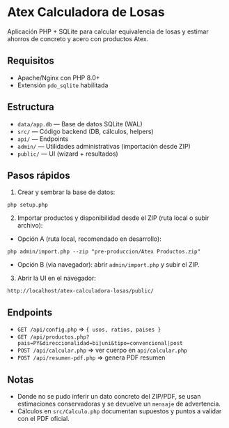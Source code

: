 # Atex Calculadora de Losas

Aplicación PHP + SQLite para calcular equivalencia de losas y estimar ahorros de concreto y acero con productos Atex.

## Requisitos
- Apache/Nginx con PHP 8.0+
- Extensión `pdo_sqlite` habilitada

## Estructura
- `data/app.db` — Base de datos SQLite (WAL)
- `src/` — Código backend (DB, cálculos, helpers)
- `api/` — Endpoints
- `admin/` — Utilidades administrativas (importación desde ZIP)
- `public/` — UI (wizard + resultados)

## Pasos rápidos
1) Crear y sembrar la base de datos:

```
php setup.php
```

2) Importar productos y disponibilidad desde el ZIP (ruta local o subir archivo):

- Opción A (ruta local, recomendado en desarrollo):
```
php admin/import.php --zip "pre-produccion/Atex Productos.zip"
```

- Opción B (via navegador): abrir `admin/import.php` y subir el ZIP.

3) Abrir la UI en el navegador:

```
http://localhost/atex-calculadora-losas/public/
```

## Endpoints
- `GET /api/config.php` ⇒ `{ usos, ratios, paises }`
- `GET /api/productos.php?pais=PY&direccionalidad=bi|uni&tipo=convencional|post`
- `POST /api/calcular.php` ⇒ ver cuerpo en `api/calcular.php`
- `POST /api/resumen-pdf.php` ⇒ genera PDF resumen

## Notas
- Donde no se pudo inferir un dato concreto del ZIP/PDF, se usan estimaciones conservadoras y se devuelve un `mensaje` de advertencia.
- Cálculos en `src/Calculo.php` documentan supuestos y puntos a validar con el PDF oficial.

